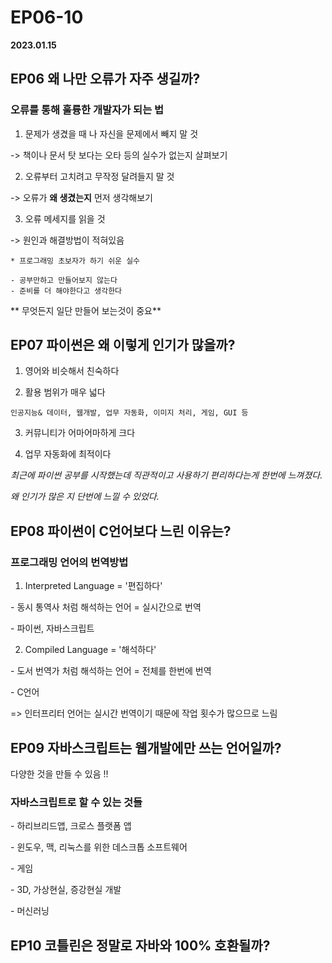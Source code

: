 # EP06-10

**2023.01.15**

## EP06 왜 나만 오류가 자주 생길까?

### 오류를 통해 훌륭한 개발자가 되는 법

1. 문제가 생겼을 때 나 자신을 문제에서 빼지 말 것

-> 책이나 문서 탓 보다는 오타 등의 실수가 없는지 살펴보기

2. 오류부터 고치려고 무작정 달려들지 말 것

-> 오류가 **왜 생겼는지** 먼저 생각해보기

3. 오류 메세지를 읽을 것

-> 원인과 해결방법이 적혀있음

```
* 프로그래밍 초보자가 하기 쉬운 실수

- 공부만하고 만들어보지 않는다
- 준비를 더 해야한다고 생각한다
```

** 무엇든지 일단 만들어 보는것이 중요**

## EP07 파이썬은 왜 이렇게 인기가 많을까?

1. 영어와 비슷해서 친숙하다

2. 활용 범위가 매우 넓다

```
인공지능& 데이터, 웹개발, 업무 자동화, 이미지 처리, 게임, GUI 등
```

3. 커뮤니티가 어마어마하게 크다

4. 업무 자동화에 최적이다

_최근에 파이썬 공부를 시작했는데 직관적이고 사용하기 편리하다는게 한번에 느껴졌다._

_왜 인기가 많은 지 단번에 느낄 수 있었다._

## EP08 파이썬이 C언어보다 느린 이유는?

### 프로그래밍 언어의 번역방법

1. Interpreted Language = '편집하다'

\- 동시 통역사 처럼 해석하는 언어 = 실시간으로 번역

\- 파이썬, 자바스크립트

2. Compiled Language = '해석하다'

\- 도서 번역가 처럼 해석하는 언어 = 전체를 한번에 번역

\- C언어

=> 인터프리터 언어는 실시간 번역이기 때문에 작업 횟수가 많으므로 느림

## EP09 자바스크립트는 웹개발에만 쓰는 언어일까?

다양한 것을 만들 수 있음 !!

### 자바스크립트로 할 수 있는 것들

\- 하리브리드앱, 크로스 플랫폼 앱

\- 윈도우, 맥, 리눅스를 위한 데스크톱 소프트웨어

\- 게임

\- 3D, 가상현실, 증강현실 개발

\- 머신러닝

## EP10 코틀린은 정말로 자바와 100% 호환될까?
